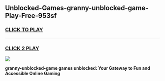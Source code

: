 
## Unblocked-Games-granny-unblocked-game-Play-Free-953sf
<h3>
<a href="https://premium76.site?title=granny-unblocked-game&ref=10A">CLICK TO PLAY</a></h3>
<hr>

<h3>
<a href="https://premium76.site?title=granny-unblocked-game&ref=10A">CLICK 2 PLAY</a>
  
</h3>

<a href="https://premium76.site?title=granny-unblocked-game&ref=10A"><img src="https://clearcache.store/games.png"></a>


**granny-unblocked-game games unblocked: Your Gateway to Fun and Accessible Online Gaming**
